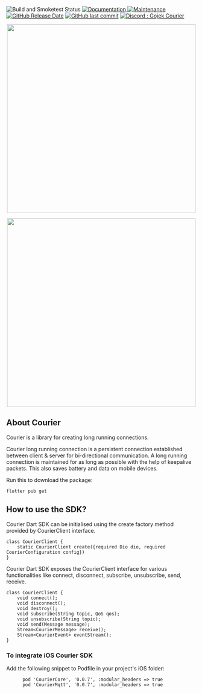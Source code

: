 ![Build and Smoketest Status](https://github.com/gojek/courier-flutter/actions/workflows/release.yml/badge.svg)
<a href="https://gojek.github.io/courier-flutter/">
		<img alt="Documentation" src="https://img.shields.io/badge/documentation-yes-brightgreen.svg" target="_blank" />
	</a>
	<a href="https://github.com/gojek/courier-flutter/graphs/commit-activity">
		<img alt="Maintenance" src="https://img.shields.io/badge/maintained-yes-green.svg" target="_blank" />
	</a>
<a href="https://github.com/gojek/courier-flutter/releases/latest">
<img alt="GitHub Release Date" src="https://img.shields.io/github/release-date/gojek/courier-flutter"></a>
<a href="https://github.com/gojek/courier-flutter/commits/main">
<img alt="GitHub last commit" src="https://img.shields.io/github/last-commit/gojek/courier-flutter"></a>
[![Discord : Gojek Courier](https://img.shields.io/badge/Discord-Gojek%20Courier-blue.svg)](https://discord.gg/C823qK4AK7)

<p align="center">
<img src="https://github.com/gojek/courier-flutter/blob/main/docs/static/img/courier-logo-full-black.svg#gh-light-mode-only" width="500"/>
</p>

<p align="center">
<img src="https://github.com/gojek/courier-flutter/blob/main/docs/static/img/courier-logo-full-white.svg#gh-dark-mode-only" width="500"/>
</p>

## About Courier

Courier is a library for creating long running connections. 

Courier long running connection is a persistent connection established between client & server for bi-directional communication. A long running connection is maintained for as long as possible with the help of keepalive packets. This also saves battery and data on mobile devices.

Run this to download the package:

```shell
flutter pub get
```

## How to use the SDK?

Courier Dart SDK can be initialised using the create factory method provided by CourierClient interface.
```shell
class CourierClient {
    static CourierClient create({required Dio dio, required CourierConfiguration config})
}
```

Courier Dart SDK exposes the CourierClient interface for various functionalities like connect, disconnect, subscribe, unsubscribe, send, receive.
```shell
class CourierClient {
    void connect();
    void disconnect();
    void destroy();
    void subscribe(String topic, QoS qos);
    void unsubscribe(String topic);
    void send(Message message);
    Stream<CourierMessage> receive();
    Stream<CourierEvent> eventStream();
}
```

### To integrate iOS Courier SDK

Add the following snippet to Podfile in your project's iOS folder:
```shell
      pod 'CourierCore', '0.0.7', :modular_headers => true
      pod 'CourierMqtt', '0.0.7', :modular_headers => true
```